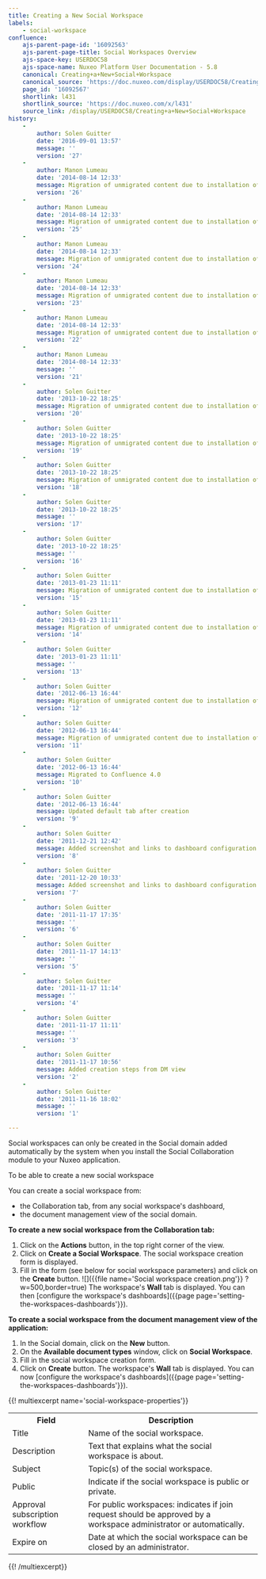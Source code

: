 ```yaml
---
title: Creating a New Social Workspace
labels:
    - social-workspace
confluence:
    ajs-parent-page-id: '16092563'
    ajs-parent-page-title: Social Workspaces Overview
    ajs-space-key: USERDOC58
    ajs-space-name: Nuxeo Platform User Documentation - 5.8
    canonical: Creating+a+New+Social+Workspace
    canonical_source: 'https://doc.nuxeo.com/display/USERDOC58/Creating+a+New+Social+Workspace'
    page_id: '16092567'
    shortlink: l431
    shortlink_source: 'https://doc.nuxeo.com/x/l431'
    source_link: /display/USERDOC58/Creating+a+New+Social+Workspace
history:
    - 
        author: Solen Guitter
        date: '2016-09-01 13:57'
        message: ''
        version: '27'
    - 
        author: Manon Lumeau
        date: '2014-08-14 12:33'
        message: Migration of unmigrated content due to installation of a new plugin
        version: '26'
    - 
        author: Manon Lumeau
        date: '2014-08-14 12:33'
        message: Migration of unmigrated content due to installation of a new plugin
        version: '25'
    - 
        author: Manon Lumeau
        date: '2014-08-14 12:33'
        message: Migration of unmigrated content due to installation of a new plugin
        version: '24'
    - 
        author: Manon Lumeau
        date: '2014-08-14 12:33'
        message: Migration of unmigrated content due to installation of a new plugin
        version: '23'
    - 
        author: Manon Lumeau
        date: '2014-08-14 12:33'
        message: Migration of unmigrated content due to installation of a new plugin
        version: '22'
    - 
        author: Manon Lumeau
        date: '2014-08-14 12:33'
        message: ''
        version: '21'
    - 
        author: Solen Guitter
        date: '2013-10-22 18:25'
        message: Migration of unmigrated content due to installation of a new plugin
        version: '20'
    - 
        author: Solen Guitter
        date: '2013-10-22 18:25'
        message: Migration of unmigrated content due to installation of a new plugin
        version: '19'
    - 
        author: Solen Guitter
        date: '2013-10-22 18:25'
        message: Migration of unmigrated content due to installation of a new plugin
        version: '18'
    - 
        author: Solen Guitter
        date: '2013-10-22 18:25'
        message: ''
        version: '17'
    - 
        author: Solen Guitter
        date: '2013-10-22 18:25'
        message: ''
        version: '16'
    - 
        author: Solen Guitter
        date: '2013-01-23 11:11'
        message: Migration of unmigrated content due to installation of a new plugin
        version: '15'
    - 
        author: Solen Guitter
        date: '2013-01-23 11:11'
        message: Migration of unmigrated content due to installation of a new plugin
        version: '14'
    - 
        author: Solen Guitter
        date: '2013-01-23 11:11'
        message: ''
        version: '13'
    - 
        author: Solen Guitter
        date: '2012-06-13 16:44'
        message: Migration of unmigrated content due to installation of a new plugin
        version: '12'
    - 
        author: Solen Guitter
        date: '2012-06-13 16:44'
        message: Migration of unmigrated content due to installation of a new plugin
        version: '11'
    - 
        author: Solen Guitter
        date: '2012-06-13 16:44'
        message: Migrated to Confluence 4.0
        version: '10'
    - 
        author: Solen Guitter
        date: '2012-06-13 16:44'
        message: Updated default tab after creation
        version: '9'
    - 
        author: Solen Guitter
        date: '2011-12-21 12:42'
        message: Added screenshot and links to dashboard configuration
        version: '8'
    - 
        author: Solen Guitter
        date: '2011-12-20 10:33'
        message: Added screenshot and links to dashboard configuration
        version: '7'
    - 
        author: Solen Guitter
        date: '2011-11-17 17:35'
        message: ''
        version: '6'
    - 
        author: Solen Guitter
        date: '2011-11-17 14:13'
        message: ''
        version: '5'
    - 
        author: Solen Guitter
        date: '2011-11-17 11:14'
        message: ''
        version: '4'
    - 
        author: Solen Guitter
        date: '2011-11-17 11:11'
        message: ''
        version: '3'
    - 
        author: Solen Guitter
        date: '2011-11-17 10:56'
        message: Added creation steps from DM view
        version: '2'
    - 
        author: Solen Guitter
        date: '2011-11-16 18:02'
        message: ''
        version: '1'

---
```

Social workspaces can only be created in the Social domain added automatically by the system when you install the Social Collaboration module to your Nuxeo application.

To be able to create a new social workspace

You can create a social workspace from:

*   the Collaboration tab, from any social workspace's dashboard,
*   the document management view of the social domain.

**To create a new social workspace from the Collaboration tab:**

1.  Click on the **Actions** button, in the top right corner of the view.
2.  Click on **Create a Social Workspace**.
    The social workspace creation form is displayed.
3.  Fill in the form (see below for social workspace parameters) and click on the **Create** button.
    ![]({{file name='Social workspace creation.png'}} ?w=500,border=true)
    The workspace's **Wall** tab is displayed. You can then [configure the workspace's dashboards]({{page page='setting-the-workspaces-dashboards'}}).

**To create a social workspace from the document management view of the application:**

1.  In the Social domain, click on the **New** button.
2.  On the **Available document types** window, click on **Social Workspace**.
3.  Fill in the social workspace creation form.
4.  Click on **Create** button.
    The workspace's **Wall** tab is displayed. You can now [configure the workspace's dashboards]({{page page='setting-the-workspaces-dashboards'}}).

{{! multiexcerpt name='social-workspace-properties'}}<table><tbody><tr><th colspan="1">Field</th><th colspan="1">Description</th></tr><tr><td colspan="1">Title</td><td colspan="1">Name of the social workspace.</td></tr><tr><td colspan="1">Description</td><td colspan="1">Text that explains what the social workspace is about.</td></tr><tr><td colspan="1">Subject</td><td colspan="1">Topic(s) of the social workspace.</td></tr><tr><td colspan="1">Public</td><td colspan="1">Indicate if the social workspace is public or private.</td></tr><tr><td colspan="1">Approval subscription workflow</td><td colspan="1">For public workspaces: indicates if join request should be approved by a workspace administrator or automatically.</td></tr><tr><td colspan="1">Expire on</td><td colspan="1">Date at which the social workspace can be closed by an administrator.</td></tr></tbody></table>{{! /multiexcerpt}}
